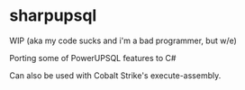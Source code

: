 # sharpupsql

WIP (aka my code sucks and i'm a bad programmer, but w/e)

Porting some of PowerUPSQL features to C#

Can also be used with Cobalt Strike's execute-assembly.
